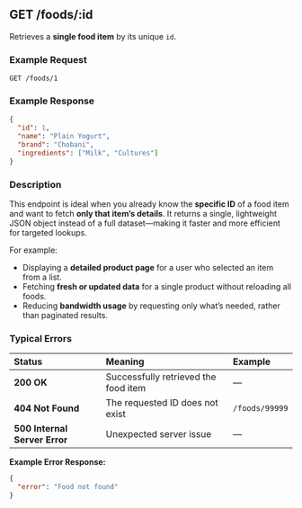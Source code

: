 ## GET /foods/:id

Retrieves a **single food item** by its unique `id`.

### Example Request

```
GET /foods/1
```

### Example Response

```json
{
  "id": 1,
  "name": "Plain Yogurt",
  "brand": "Chobani",
  "ingredients": ["Milk", "Cultures"]
}
```

### Description

This endpoint is ideal when you already know the **specific ID** of a food item and want to fetch **only that item’s details**.
It returns a single, lightweight JSON object instead of a full dataset—making it faster and more efficient for targeted lookups.

For example:

- Displaying a **detailed product page** for a user who selected an item from a list.
- Fetching **fresh or updated data** for a single product without reloading all foods.
- Reducing **bandwidth usage** by requesting only what’s needed, rather than paginated results.

### Typical Errors

| Status                        | Meaning                              | Example        |
| :---------------------------- | :----------------------------------- | :------------- |
| **200 OK**                    | Successfully retrieved the food item | —              |
| **404 Not Found**             | The requested ID does not exist      | `/foods/99999` |
| **500 Internal Server Error** | Unexpected server issue              | —              |

**Example Error Response:**

```json
{
  "error": "Food not found"
}
```
